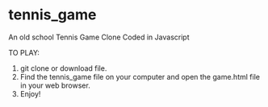 # tennis_game
An old school Tennis Game Clone Coded in Javascript

TO PLAY:
1. git clone or download file.
2. Find the tennis_game file on your computer and open the game.html file in your web browser.
3. Enjoy!

